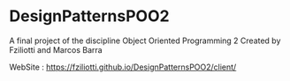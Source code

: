 # DesignPatternsPOO2
A final project of the discipline Object Oriented Programming 2  Created by Fziliotti and Marcos Barra

WebSite : https://fziliotti.github.io/DesignPatternsPOO2/client/
